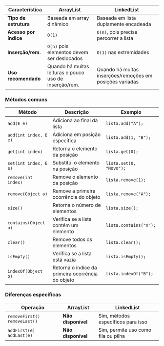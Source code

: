 | **Característica**    | **ArrayList**                                          | **LinkedList**                                           |
| --------------------- | ------------------------------------------------------ | -------------------------------------------------------- |
| **Tipo de estrutura** | Baseada em array dinâmico                              | Baseada em lista duplamente encadeada                    |
| **Acesso por índice** | `O(1)`                                                 | `O(n)`, pois precisa percorrer a lista                   |
| **Inserção/rem.**     | `O(n)` pois elementos devem ser deslocados             | `O(1)` nas extremidades                                  |
| **Uso recomendado**   | Quando há muitas leituras e pouco uso de inserção/rem. | Quando há muitas inserções/remoções em posições variadas |

### Métodos comuns

| **Método**            | **Descrição**                                     | **Exemplo**             |
| --------------------- | ------------------------------------------------- | ----------------------- |
| `add(E e)`            | Adiciona ao final da lista                        | `lista.add("A");`       |
| `add(int index, E e)` | Adiciona em posição específica                    | `lista.add(1, "B");`    |
| `get(int index)`      | Retorna o elemento da posição                     | `lista.get(0);`         |
| `set(int index, E e)` | Substitui o elemento na posição                   | `lista.set(0, "Novo");` |
| `remove(int index)`   | Remove o elemento da posição                      | `lista.remove(1);`      |
| `remove(Object o)`    | Remove a primeira ocorrência do objeto            | `lista.remove("A");`    |
| `size()`              | Retorna o número de elementos                     | `lista.size();`         |
| `contains(Object o)`  | Verifica se a lista contém um elemento            | `lista.contains("X");`  |
| `clear()`             | Remove todos os elementos                         | `lista.clear();`        |
| `isEmpty()`           | Verifica se a lista está vazia                    | `lista.isEmpty();`      |
| `indexOf(Object o)`   | Retorna o índice da primeira ocorrência do objeto | `lista.indexOf("B");`   |

### Diferenças específicas

| **Operação**                   | **ArrayList**      | **LinkedList**                      |
| ------------------------------ | ------------------ | ----------------------------------- |
| `removeFirst()` `removeLast()` | **Não disponível** | Sim, métodos específicos para isso  |
| `addFirst(e)` `addLast(e)`     | **Não disponível** | Sim, permite uso como fila ou pilha |
